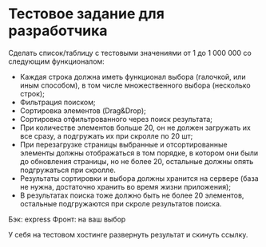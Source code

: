 # Тестовое задание для разработчика

Сделать список/таблицу с тестовыми значениями от 1 до 1 000 000 со следующим функционалом:
- Каждая строка должна иметь функционал выбора (галочкой, или иным способом), в том числе множественного выбора (несколько строк);
- Фильтрация поиском;
- Сортировка элементов (Drag&Drop);
- Сортировка отфильтрованного через поиск результата;
- При количестве элементов больше 20, он не должен загружать их все сразу, а подгружать их при скролле по 20 шт;
- При перезагрузке страницы выбранные и отсортированные элементы должны отображаться в том порядке, в котором они были до обновления страницы, но не более 20, остальные должны опять подгружаться при скролле.
- Результаты сортировки и выбора должны хранится на сервере (база не нужна, достаточно хранить во время жизни приложения);
- В результатах поиска тоже должно быть не более 20 элементов, остальные подгружаются при скроле результатов поиска.

Бэк: express
Фронт: на ваш выбор

У себя на тестовом хостинге развернуть результат и скинуть ссылку.
